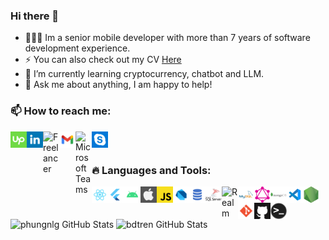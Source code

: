 ### **Hi there 👋**

- 👨🏽‍💻 Im a senior mobile developer with more than 7 years of software development experience.
- ⚡ You can also check out my CV [Here][cv]
- 🌱 I’m currently learning cryptocurrency, chatbot and LLM.
- 💬 Ask me about anything, I am happy to help!


### **📫 How to reach me:**

[<img align="left" alt="Upwork" width="26px" src="https://raw.githubusercontent.com/edent/SuperTinyIcons/master/images/svg/upwork.svg" />][upwork]
[<img align="left" alt="Linkedin" width="26px" src="https://raw.githubusercontent.com/edent/SuperTinyIcons/master/images/svg/linkedin.svg" />][linkedin]
[<img align="left" alt="Freelancer" width="26px" src="https://avatars.githubusercontent.com/u/5994982?s=200&v=4" />][freelancer]
[<img align="left" alt="Gmail" width="26px" src="https://raw.githubusercontent.com/edent/SuperTinyIcons/master/images/svg/gmail.svg" />][gmail]
[<img align="left" alt="Microsoft Teams" width="26px" src="https://upload.wikimedia.org/wikipedia/commons/thumb/c/c9/Microsoft_Office_Teams_%282018%E2%80%93present%29.svg/120px-Microsoft_Office_Teams_%282018%E2%80%93present%29.svg.png" />][microsoftTeams]
<a href="https://join.skype.com/invite/p8rKqVbDoTnD" target="_blank">
  <img alt="skype" height="26px" src="https://raw.githubusercontent.com/edent/SuperTinyIcons/master/images/svg/skype.svg" />
</a>

### **🔥 Languages and Tools:**

[<img align="left" alt="React" width="26px" src="https://raw.githubusercontent.com/edent/SuperTinyIcons/master/images/svg/react.svg" />][website]
[<img align="left" alt="Flutter" width="26px" src="https://raw.githubusercontent.com/edent/SuperTinyIcons/master/images/svg/flutter.svg" />][website]
[<img align="left" alt="Android" width="26px" src="https://raw.githubusercontent.com/edent/SuperTinyIcons/master/images/svg/android.svg" />][website]
[<img align="left" alt="iOS" width="26px" src="https://raw.githubusercontent.com/edent/SuperTinyIcons/master/images/svg/apple.svg" />][website]
[<img align="left" alt="JavaScript" width="26px" src="https://raw.githubusercontent.com/edent/SuperTinyIcons/master/images/svg/javascript.svg" />][website]
[<img align="left" alt="Dart" width="26px" src="https://raw.githubusercontent.com/edent/SuperTinyIcons/master/images/svg/dart.svg" />][website]
[<img align="left" alt="SQL" width="26px" src="https://raw.githubusercontent.com/github/explore/80688e429a7d4ef2fca1e82350fe8e3517d3494d/topics/sql/sql.png" />][website]
[<img align="left" alt="SQL Server" width="26px" src="https://raw.githubusercontent.com/github/explore/96943574ba0c0340ba6ea1e6f768e9abe43e34e1/topics/sql-server/sql-server.png" />][website]
[<img align="left" alt="Realm" width="26px" src="https://avatars.githubusercontent.com/u/7575099?s=26&v=4" />][website]
[<img align="left" alt="MySQL" width="26px" src="https://raw.githubusercontent.com/edent/SuperTinyIcons/master/images/svg/mysql.svg" />][website]
[<img align="left" alt="GraphQL" width="26px" src="https://raw.githubusercontent.com/github/explore/80688e429a7d4ef2fca1e82350fe8e3517d3494d/topics/graphql/graphql.png" />][website]
[<img align="left" alt="MongoDB" width="26px" src="https://raw.githubusercontent.com/github/explore/80688e429a7d4ef2fca1e82350fe8e3517d3494d/topics/mongodb/mongodb.png" />][website]
[<img align="left" alt="Visual Studio Code" width="26px" src="https://raw.githubusercontent.com/edent/SuperTinyIcons/master/images/svg/visualstudiocode.svg" />][website]
[<img align="left" alt="Node.js" width="26px" src="https://raw.githubusercontent.com/github/explore/80688e429a7d4ef2fca1e82350fe8e3517d3494d/topics/nodejs/nodejs.png" />][website]
[<img align="left" alt="Git" width="26px" src="https://raw.githubusercontent.com/edent/SuperTinyIcons/master/images/svg/git.svg" />][website]
[<img align="left" alt="GitHub" width="26px" src="https://raw.githubusercontent.com/edent/SuperTinyIcons/master/images/svg/github.svg" />][website]
[<img align="left" alt="Terminal" width="26px" src="https://raw.githubusercontent.com/github/explore/80688e429a7d4ef2fca1e82350fe8e3517d3494d/topics/terminal/terminal.png" />][website]

<br/>
<br/>

<img src="https://github-readme-stats.vercel.app/api/top-langs/?username=bdtren&layout=pie&theme=radical" alt="phungnlg GitHub Stats" />
<img src="https://github-readme-stats.vercel.app/api?username=bdtren&show_icons=true&locale=en&theme=radical" alt="bdtren GitHub Stats" />

<!--
<details>
  <summary>✨ More informations</summary>

  <div style="margin-top: 10px;">
    <img src="https://github-readme-stats.vercel.app/api/top-langs?username=bdtren&show_icons=true&locale=en&layout=pie&theme=radical" alt="bdtren GitHub Stats" />
    <br/>
    <img src="https://github-readme-stats.vercel.app/api?username=bdtren&show_icons=true&locale=en&theme=radical" alt="bdtren GitHub Stats" />
  </div>
</details>
-->


[website]: https://bdtren.github.io
[cv]: https://www.figma.com/design/dX23qACLXVL9vsWyv2m2nw/CV-(bdtren)
[twitter]: https://twitter.com/
[linkedin]: https://www.linkedin.com/in/bdtren
[upwork]: https://www.upwork.com/freelancers/bdtren
[gmail]: mailto:bdtren1@gmail.com
[skype]: https://join.skype.com/invite/p8rKqVbDoTnD
[microsoftTeams]: https://join.skype.com/invite/p8rKqVbDoTnD
[freelancer]: https://www.freelancer.com/u/bdtren
